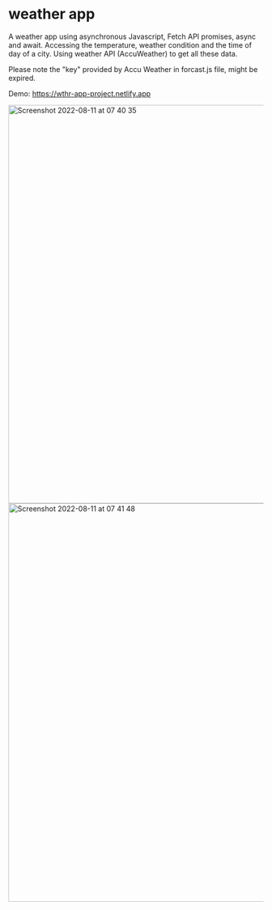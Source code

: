 # weather app 

A weather app using asynchronous Javascript, Fetch API promises, async and await. 
Accessing the temperature, weather condition and the time of day of a city. Using weather API (AccuWeather) to get all these data.

Please note the "key" provided by Accu Weather in forcast.js file, might be expired.

Demo: https://wthr-app-project.netlify.app

<img width="788" alt="Screenshot 2022-08-11 at 07 40 35" src="https://user-images.githubusercontent.com/52753698/184070883-30ca6a0b-8b8c-4fa2-83ac-c30060555813.png">
<img width="788" alt="Screenshot 2022-08-11 at 07 41 48" src="https://user-images.githubusercontent.com/52753698/184070896-51ca209f-8964-47a6-afc9-20b1364c8e09.png">
